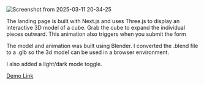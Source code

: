 ![Screenshot from 2025-03-11 20-34-25](https://github.com/user-attachments/assets/46420fb9-1e6a-4755-adf6-135858d61f97)

The landing page is built with Next.js and uses Three.js to display an interactive 3D model of a cube. Grab the cube to expand the individual pieces outward. This animation also triggers when you submit the form

The model and animation was built using Blender. I converted the .blend file to a .glb so the 3d model can be used in a browser environment.

I also added a light/dark mode toggle.

[Demo Link](https://explodingcube.netlify.app/)
